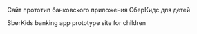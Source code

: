 Сайт прототип банковского приложения СберКидс для детей

SberKids banking app prototype site for children
